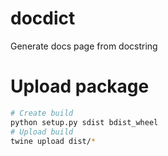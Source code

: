 # docdict
Generate docs page from docstring


# Upload package
```sh
# Create build
python setup.py sdist bdist_wheel
# Upload build
twine upload dist/*
```
